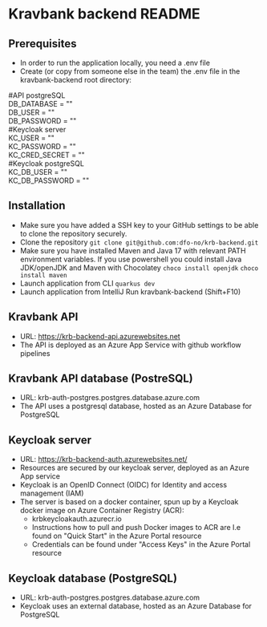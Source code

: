 # Kravbank backend README

## Prerequisites

* In order to run the application locally, you need a .env file
* Create (or copy from someone else in the team) the .env file in the kravbank-backend root directory:

#API postgreSQL\
DB_DATABASE = ""\
DB_USER = ""\
DB_PASSWORD = ""\
#Keycloak server\
KC_USER = ""\
KC_PASSWORD = ""\
KC_CRED_SECRET = ""\
#Keycloak postgreSQL\
KC_DB_USER = ""\
KC_DB_PASSWORD = ""

## Installation

* Make sure you have added a SSH key to your GitHub settings to be able to clone the repository securely.
* Clone the repository
  ``git clone git@github.com:dfo-no/krb-backend.git``
* Make sure you have installed Maven and Java 17 with relevant PATH environment variables. If you use
  powershell you could install Java JDK/openJDK and Maven with Chocolatey
  ``choco install openjdk``
  ``choco install maven``
* Launch application from CLI
  ``quarkus dev``
* Launch application from IntelliJ
  Run kravbank-backend (Shift+F10)

## Kravbank API

* URL: https://krb-backend-api.azurewebsites.net
* The API is deployed as an Azure App Service with github workflow pipelines

## Kravbank API database (PostreSQL)

* URL: krb-auth-postgres.postgres.database.azure.com
* The API uses a postgresql database, hosted as an Azure Database for PostgreSQL

## Keycloak server

* URL: https://krb-backend-auth.azurewebsites.net/
* Resources are secured by our keycloak server, deployed as an Azure App service
* Keycloak is an OpenID Connect (OIDC) for Identity and access management (IAM)
* The server is based on a docker container, spun up by a Keycloak docker image on Azure Container Registry (ACR):
    * krbkeycloakauth.azurecr.io
    * Instructions how to pull and push Docker images to ACR are I.e found on "Quick Start" in the Azure Portal resource
    * Credentials can be found under "Access Keys" in the Azure Portal resource

## Keycloak database (PostgreSQL)

* URL: krb-auth-postgres.postgres.database.azure.com
* Keycloak uses an external database, hosted as an Azure Database for PostgreSQL